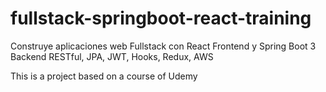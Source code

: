 # fullstack-springboot-react-training
Construye aplicaciones web Fullstack con React Frontend y Spring Boot 3 Backend RESTful, JPA, JWT, Hooks, Redux, AWS

This is a project based on a course of Udemy 
